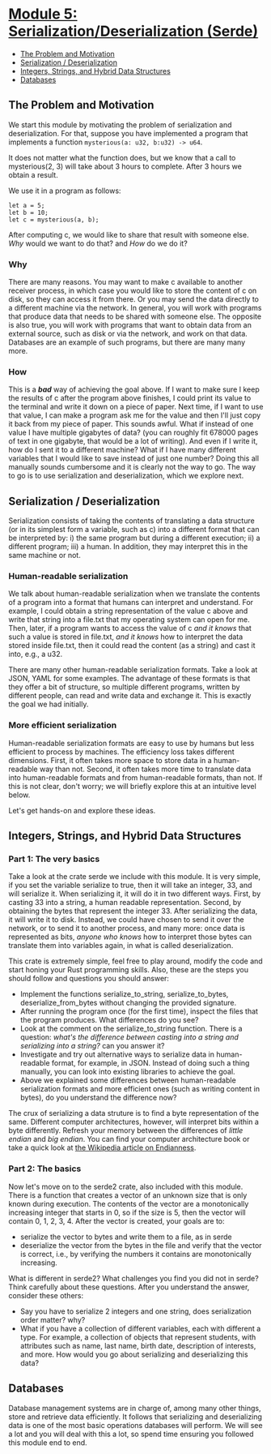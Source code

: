 # [Module 5: Serialization/Deserialization (Serde)](#module-5)

- [The Problem and Motivation](#problem)
- [Serialization / Deserialization](#serde)
- [Integers, Strings, and Hybrid Data Structures](#int)
- [Databases](#databases)

## The Problem and Motivation

We start this module by motivating the problem of serialization and
deserialization. For that, suppose you have implemented a program that
implements a function ```mysterious(a: u32, b:u32) -> u64```.  

It does not
matter what the function does, but we know that a call to mysterious(2, 3) will
take about 3 hours to complete. After 3 hours we obtain a result. 

We use it in a program as follows:

```
let a = 5;
let b = 10;
let c = mysterious(a, b);
```

After computing c, we would like to share that result with someone else. *Why*
would we want to do that? and *How* do we do it?

### Why

There are many reasons. You may want to make c available to another receiver
process, in which case you would like to store the content of c on disk, so they
can access it from there. Or you may send the data directly to a different
machine via the network. In general, you will work with programs that produce
data that needs to be shared with someone else. The opposite is also true, you
will work with programs that want to obtain data from an external source, such
as disk or via the network, and work on that data. Databases are an example of
such programs, but there are many many more.

### How

This is a ***bad*** way of achieving the goal above. If I want to make sure I
keep the results of c after the program above finishes, I could print its value
to the terminal and write it down on a piece of paper. Next time, if I want to
use that value, I can make a program ask me for the value and then I'll just
copy it back from my piece of paper. This sounds awful. What if instead of one
value I have multiple gigabytes of data? (you can roughly fit 678000 pages of
text in one gigabyte, that would be a lot of writing). And even if I write it,
how do I sent it to a different machine? What if I have many
different variables that I would like to save instead of just one number? Doing
this all manually sounds cumbersome and it is clearly not the way to go. The way
to go is to use serialization and deserialization, which we explore next. 

## Serialization / Deserialization

Serialization consists of taking the contents of translating a data structure (or
in its simplest form a variable, such as c) into a different format that can be
interpreted by: i) the same program but during a different execution; ii) a
different program; iii) a human. In addition, they may interpret this in the
same machine or not.

### Human-readable serialization

We talk about human-readable serialization when we translate the contents of a
program into a format that humans can interpret and understand. For example, I
could obtain a string representation of the value c above and write that string
into a file.txt that my operating system can open for me. Then, later, if a
program wants to access the value of c *and it knows* that such a value is
stored in file.txt, *and it knows* how to interpret the data stored inside
file.txt, then it could read the content (as a string) and cast it into, e.g., a
u32.

There are many other human-readable serialization formats. Take a look at JSON,
YAML for some examples. The advantage of these formats is that they offer a bit
of structure, so multiple different programs, written by different people, can
read and write data and exchange it. This is exactly the goal we had initially.

### More efficient serialization

Human-readable serialization formats are easy to use by humans but less
efficient to process by machines. The efficiency loss takes different
dimensions. First, it often takes more space to store data in a human-readable
way than not. Second, it often takes more time to translate data into
human-readable formats and from human-readable formats, than not. If this is not
clear, don't worry; we will briefly explore this at an intuitive level below.


Let's get hands-on and explore these ideas.

## Integers, Strings, and Hybrid Data Structures

### Part 1: The very basics

Take a look at the crate serde we include with this module. It is very simple,
if you set the variable serialize to true, then it will take an integer, 33, and
will serialize it. When serializing it, it will do it in two different ways.
First, by casting 33 into a string, a human readable representation. Second, by
obtaining the bytes that represent the integer 33. After serializing the data,
it will write it to disk. Instead, we could have chosen to send it over the
network, or to send it to another process, and many more: once data is
represented as bits, *anyone who knows* how to interpret those bytes can translate
them into variables again, in what is called deserialization.

This crate is extremely simple, feel free to play around, modify the code and
start honing your Rust programming skills. Also, these are the steps you should
follow and questions you should answer:

* Implement the functions serialize_to_string, serialize_to_bytes,
deserialize_from_bytes without changing the provided signature.
* After running the program once (for the first time), inspect the files that
the program produces. What differences do you see?
* Look at the comment on the serialize_to_string function. There is a question:
*what's the difference between casting into a string and serializing into a
string?* can you answer it?
* Investigate and try out alternative ways to serialize data in human-readable
format, for example, in JSON. Instead of doing such a thing manually, you can
look into existing libraries to achieve the goal.
* Above we explained some differences between human-readable serialization
formats and more efficient ones (such as writing content in bytes), do you
understand the difference now?

The crux of serializing a data struture is to find a byte representation of the
same. Different computer architectures, however, will interpret bits within a
byte differently. Refresh your memory between the differences of *little endian*
and *big endian*. You can find your computer architecture book or take a quick
look at [the Wikipedia article on
Endianness](https://en.wikipedia.org/wiki/Endianness).

### Part 2: The basics

Now let's move on to the serde2 crate, also included with this module. There is
a function that creates a vector of an unknown size that is only known during
execution. The contents of the vector are a monotonically increasing integer
that starts in 0, so if the size is 5, then the vector will contain 0, 1, 2, 3,
4. After the vector is created, your goals are to:

* serialize the vector to bytes and write them to a file, as in serde
* deserialize the vector from the bytes in the file and verify that the vector
is correct, i.e., by verifying the numbers it contains are monotonically
increasing.

What is different in serde2? What challenges you find you did not in serde?
Think carefully about these questions. After you understand the answer, consider
these others:

* Say you have to serialize 2 integers and one string, does
serialization order matter? why?
* What if you have a collection of different variables, each with different a
type. For example, a collection of objects that represent students, with
attributes such as name, last name, birth date, description of interests, and
more. How would you go about serializing and deserializing this data?

## Databases

Database management systems are in charge of, among many other things, store and
retrieve data efficiently. It follows that serializing and deserializing data is
one of the most basic operations databases will perform. We will see a lot and
you will deal with this a lot, so spend time ensuring you followed this module
end to end.


